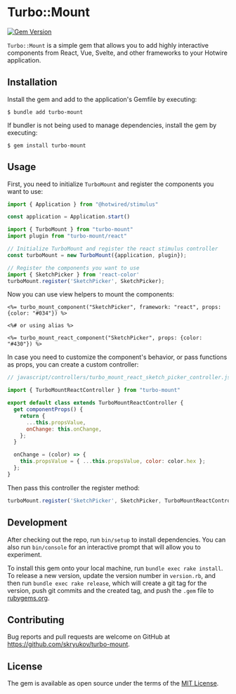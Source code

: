 # Turbo::Mount

[![Gem Version](https://badge.fury.io/rb/turbo-mount.svg)](https://rubygems.org/gems/turbo-mount)

`Turbo::Mount` is a simple gem that allows you to add highly interactive components from React, Vue, Svelte, and other frameworks to your Hotwire application.

## Installation

Install the gem and add to the application's Gemfile by executing:

    $ bundle add turbo-mount

If bundler is not being used to manage dependencies, install the gem by executing:

    $ gem install turbo-mount

## Usage

First, you need to initialize `TurboMount` and register the components you want to use:

```js
import { Application } from "@hotwired/stimulus"

const application = Application.start()

import { TurboMount } from "turbo-mount"
import plugin from "turbo-mount/react"

// Initialize TurboMount and register the react stimulus controller
const turboMount = new TurboMount({application, plugin});

// Register the components you want to use
import { SketchPicker } from 'react-color'
turboMount.register('SketchPicker', SketchPicker);
```

Now you can use view helpers to mount the components:

```erb
<%= turbo_mount_component("SketchPicker", framework: "react", props: {color: "#034"}) %>

<%# or using alias %>

<%= turbo_mount_react_component("SketchPicker", props: {color: "#430"}) %>
```

In case you need to customize the component's behavior, or pass functions as props, you can create a custom controller:

```js
// javascript/controllers/turbo_mount_react_sketch_picker_controller.js

import { TurboMountReactController } from "turbo-mount"

export default class extends TurboMountReactController {
  get componentProps() {
    return {
      ...this.propsValue,
      onChange: this.onChange,
    };
  }

  onChange = (color) => {
    this.propsValue = { ...this.propsValue, color: color.hex };
  };
}
```

Then pass this controller the register method:

```js
turboMount.register('SketchPicker', SketchPicker, TurboMountReactController);
```

## Development

After checking out the repo, run `bin/setup` to install dependencies. You can also run `bin/console` for an interactive prompt that will allow you to experiment.

To install this gem onto your local machine, run `bundle exec rake install`. To release a new version, update the version number in `version.rb`, and then run `bundle exec rake release`, which will create a git tag for the version, push git commits and the created tag, and push the `.gem` file to [rubygems.org](https://rubygems.org).

## Contributing

Bug reports and pull requests are welcome on GitHub at https://github.com/skryukov/turbo-mount.

## License

The gem is available as open source under the terms of the [MIT License](https://opensource.org/licenses/MIT).
